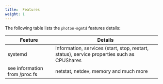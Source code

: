 ```yaml
---
title:  Features
weight: 1
---
```


The following table lists the `photon-mgmtd` features details:

| Feature      	| Details 	  |
| ----------- 	| ----------- |
| systemd      	| Information, services (start, stop, restart, status), service properties such as CPUShares|
| see information from /proc fs | netstat, netdev, memory and much more        |

